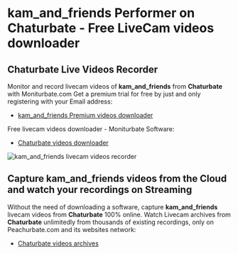 # kam_and_friends Performer on Chaturbate - Free LiveCam videos downloader

## Chaturbate Live Videos Recorder

Monitor and record livecam videos of **kam_and_friends** from **Chaturbate** with Moniturbate.com
Get a premium trial for free by just and only registering with your Email address:
* [kam_and_friends Premium videos downloader](https://moniturbate.com/request-demo-licence-key.html)

Free livecam videos downloader - Moniturbate Software:
* [Chaturbate videos downloader](https://moniturbate.com/moniturbate-download-software.html)

![kam_and_friends livecam videos recorder](https://peachurnet.com/templates/moniturbate-software.png)


## Capture kam_and_friends videos from the Cloud and watch your recordings on Streaming

Without the need of downloading a software, capture **kam_and_friends** livecam videos from **Chaturbate** 100% online.
Watch Livecam archives from **Chaturbate** unlimitedly from thousands of existing recordings, only on Peachurbate.com and its websites network:
* [Chaturbate videos archives](https://peachurnet.com/)